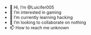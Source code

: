 - 👋 Hi, I’m @Luicifer005
- 👀 I’m interested in gaming
- 🌱 I’m currently learning hacking
- 💞️ I’m looking to collaborate on nothing
- 📫 How to reach me unknown

<!---
Luicifer005/Luicifer005 is a ✨ special ✨ repository because its `README.md` (this file) appears on your GitHub profile.
You can click the Preview link to take a look at your changes.
--->
